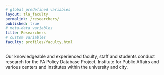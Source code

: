 ```yaml
---
# global predefined variables
layout: tla_faculty
permalink: /researchers/
published: true
# meta-data variables
title: Researchers
# custom variables
faculty: profiles/faculty.html
---
```

Our knowledgeable and experienced faculty, staff and students conduct research for the PA Policy Database Project, Institute for Public Affairs and various centers and institutes within the university and city.
